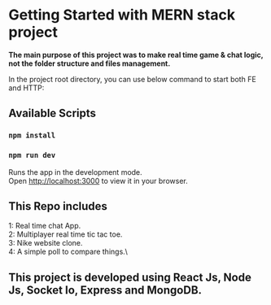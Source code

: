# Getting Started with MERN stack project


**The main purpose of this project was to make real time game & chat logic, not the folder structure and files management.**

In the project root directory, you can use below command to start both FE and HTTP:


## Available Scripts

### `npm install`
### `npm run dev`

Runs the app in the development mode.\
Open [http://localhost:3000](http://localhost:3000) to view it in your browser.


## This Repo includes

1: Real time chat App.\
2: Multiplayer real time tic tac toe.\
3: Nike website clone.\
4: A simple poll to compare things.\


## This project is developed using React Js, Node Js, Socket Io, Express and MongoDB.
 